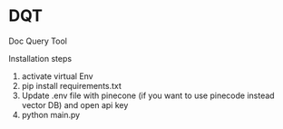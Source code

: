 # DQT
Doc Query Tool

Installation steps
1) activate virtual Env
2) pip install requirements.txt
3) Update .env file with pinecone (if you want to use pinecode instead vector DB) and open api key
4) python main.py
